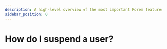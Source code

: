 ```yaml
---
description: A high-level overview of the most important Forem features.
sidebar_position: 0
---
```


# How do I suspend a user?
